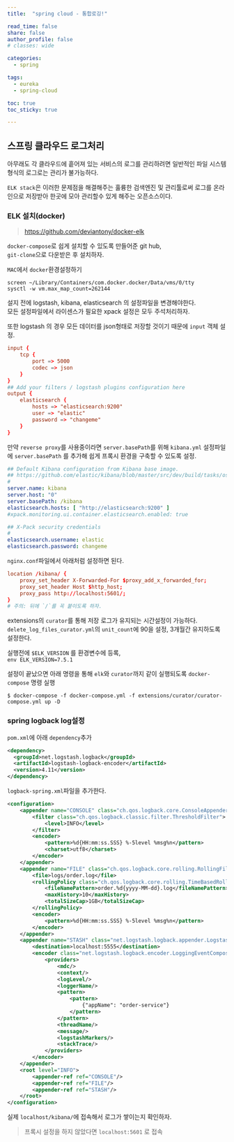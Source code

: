 ```yaml
---
title:  "spring cloud - 통합로깅!"

read_time: false
share: false
author_profile: false
# classes: wide

categories:
  - spring

tags:
  - eureka
  - spring-cloud

toc: true
toc_sticky: true

---
```


## 스프링 클라우드 로그처리

아무래도 각 클라우드에 흩어져 있는 서비스의 로그를 관리하려면 일반적인 파일 시스템 형식의 로그로는 관리가 불가능하다.  

`ELK stack`은 이러한 문제점을 해결해주는 훌륭한 검색엔진 및 관리툴로써 로그를 온라인으로 저장받아 한곳에 모아 관리할수 있게 해주는 오픈소스이다.  

### ELK 설치(docker)

> https://github.com/deviantony/docker-elk

`docker-compose`로 쉽게 설치할 수 있도록 만들어준 git hub,  
`git-clone`으로 다운받은 후 설치하자.  

`MAC`에서 `docker`환경설정하기  

```
screen ~/Library/Containers/com.docker.docker/Data/vms/0/tty
sysctl -w vm.max_map_count=262144
```

설지 전에 logstash, kibana, elasticsearch 의 설정파일을 변경해야한다.  
모든 설정파일에서 라이센스가 필요한 xpack 설정은 모두 주석처리하자.
 
 또한 logstash 의 경우 모든 데이터를 json형태로 저장할 것이기 때문에 `input` 객체 설정.  

```conf
input {
	tcp {
		port => 5000
		codec => json
	}
}
## Add your filters / logstash plugins configuration here
output {
	elasticsearch {
		hosts => "elasticsearch:9200"
		user => "elastic"
		password => "changeme"
	}
}
```
 
만약 `reverse proxy`를 사용중이라면 `server.basePath`를 위해 `kibana.yml` 설정파일에 `server.basePath` 를 추가해 쉽게 프록시 환경을 구축할 수 있도록 설정.  

```yml
## Default Kibana configuration from Kibana base image.
## https://github.com/elastic/kibana/blob/master/src/dev/build/tasks/os_packages/docker_generator/templates/kibana_yml.template.js
#
server.name: kibana
server.host: "0"
server.basePath: /kibana
elasticsearch.hosts: [ "http://elasticsearch:9200" ]
#xpack.monitoring.ui.container.elasticsearch.enabled: true

## X-Pack security credentials
#
elasticsearch.username: elastic
elasticsearch.password: changeme
```
 
`nginx.conf`파일에서 아래처럼 설정하면 된다.  

```conf
location /kibana/ {
    proxy_set_header X-Forwarded-For $proxy_add_x_forwarded_for;
    proxy_set_header Host $http_host;
    proxy_pass http://localhost:5601/;
}
# 주의: 뒤에 `/`를 꼭 붙이도록 하자.  
```


extensions의 `curator`를 통해 저장 로그가 유지되는 시간설정이 가능하다.  
`delete_log_files_curator.yml`의 `unit_count`에 90을 설정, 3개월간 유지하도록 설정한다.  

실행전에 `$ELK_VERSION` 를 환경변수에 등록,  
`env ELK_VERSION=7.5.1`   

설정이 끝났으면 아래 명령을 통해 `elk`와 `curator`까지 같이 실행되도록 `docker-compose` 명령 실행 

```
$ docker-compose -f docker-compose.yml -f extensions/curator/curator-compose.yml up -D
```

### spring logback log설정

`pom.xml`에 아래 `dependency`추가  
```xml
<dependency>
  <groupId>net.logstash.logback</groupId>
  <artifactId>logstash-logback-encoder</artifactId>
  <version>4.11</version>
</dependency>
```
`logback-spring.xml`파일을 추가한다.  

```xml
<configuration>
    <appender name="CONSOLE" class="ch.qos.logback.core.ConsoleAppender">
        <filter class="ch.qos.logback.classic.filter.ThresholdFilter">
            <level>INFO</level>
        </filter>
        <encoder>
            <pattern>%d{HH:mm:ss.SSS} %-5level %msg%n</pattern>
            <charset>utf8</charset>
        </encoder>
    </appender>
    <appender name="FILE" class="ch.qos.logback.core.rolling.RollingFileAppender">
        <file>logs/order.log</file>
        <rollingPolicy class="ch.qos.logback.core.rolling.TimeBasedRollingPolicy">
            <fileNamePattern>order.%d{yyyy-MM-dd}.log</fileNamePattern>
            <maxHistory>10</maxHistory>
            <totalSizeCap>1GB</totalSizeCap>
        </rollingPolicy>
        <encoder>
            <pattern>%d{HH:mm:ss.SSS} %-5level %msg%n</pattern>
        </encoder>
    </appender>
    <appender name="STASH" class="net.logstash.logback.appender.LogstashTcpSocketAppender">
        <destination>localhost:5555</destination>
        <encoder class="net.logstash.logback.encoder.LoggingEventCompositeJsonEncoder">
            <providers>
                <mdc/>
                <context/>
                <logLevel/>
                <loggerName/>
                <pattern>
                    <pattern>
                        {"appName": "order-service"}
                    </pattern>
                </pattern>
                <threadName/>
                <message/>
                <logstashMarkers/>
                <stackTrace/>
            </providers>
        </encoder>
    </appender>
    <root level="INFO">
        <appender-ref ref="CONSOLE"/>
        <appender-ref ref="FILE"/>
        <appender-ref ref="STASH"/>
    </root>
</configuration>
```

실제 `localhost/kibana/`에 접속해서 로그가 쌓이는지 확인하자.  

> 프록시 설정을 하지 않았다면 `localhost:5601` 로 접속